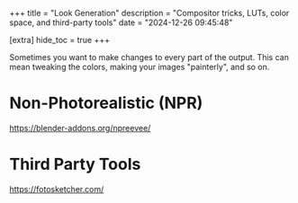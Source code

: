 +++
title = "Look Generation"
description = "Compositor tricks, LUTs, color space, and third-party tools"
date = "2024-12-26 09:45:48"

[extra]
hide_toc = true
+++

Sometimes you want to make changes to every part of the output. This can mean tweaking the colors, making your images "painterly", and so on.

<!-- more -->

# Non-Photorealistic (NPR)

https://blender-addons.org/npreevee/

# Third Party Tools

https://fotosketcher.com/